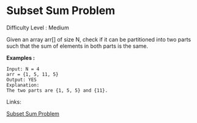 # Subset Sum Problem

Difficulty Level : Medium

Given an array arr[] of size N, check if it can be partitioned into two parts such that the sum of elements in both parts is the same.

**Examples :**

```
Input: N = 4
arr = {1, 5, 11, 5}
Output: YES
Explanation: 
The two parts are {1, 5, 5} and {11}.
```

Links:

[Subset Sum Problem](https://www.geeksforgeeks.org/problems/subset-sum-problem2014/1)

